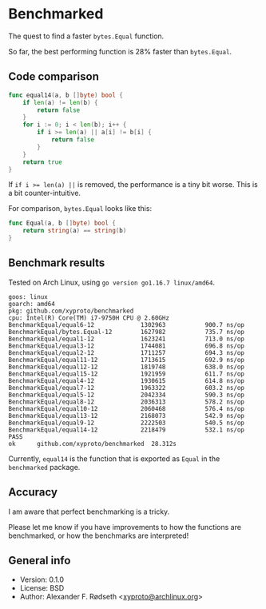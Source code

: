 # Benchmarked

The quest to find a faster `bytes.Equal` function.

So far, the best performing function is 28% faster than `bytes.Equal`.


## Code comparison

```go
func equal14(a, b []byte) bool {
    if len(a) != len(b) {
        return false
    }
    for i := 0; i < len(b); i++ {
        if i >= len(a) || a[i] != b[i] {
            return false
        }
    }
    return true
}
```

If `if i >= len(a) ||` is removed, the performance is a tiny bit worse. This is a bit counter-intuitive.

For comparison, `bytes.Equal` looks like this:

```go
func Equal(a, b []byte) bool {
    return string(a) == string(b)
}
```


## Benchmark results

Tested on Arch Linux, using `go version go1.16.7 linux/amd64`.

```
goos: linux
goarch: amd64
pkg: github.com/xyproto/benchmarked
cpu: Intel(R) Core(TM) i7-9750H CPU @ 2.60GHz
BenchmarkEqual/equal6-12         	 1302963	       900.7 ns/op
BenchmarkEqual/bytes.Equal-12    	 1627982	       735.7 ns/op
BenchmarkEqual/equal1-12         	 1623241	       713.0 ns/op
BenchmarkEqual/equal3-12         	 1744081	       696.8 ns/op
BenchmarkEqual/equal2-12         	 1711257	       694.3 ns/op
BenchmarkEqual/equal11-12        	 1713615	       692.9 ns/op
BenchmarkEqual/equal12-12        	 1819748	       638.0 ns/op
BenchmarkEqual/equal15-12         	 1921959	       611.7 ns/op
BenchmarkEqual/equal4-12         	 1930615	       614.8 ns/op
BenchmarkEqual/equal7-12         	 1963322	       603.2 ns/op
BenchmarkEqual/equal5-12         	 2042334	       590.3 ns/op
BenchmarkEqual/equal8-12         	 2036313	       578.2 ns/op
BenchmarkEqual/equal10-12        	 2060468	       576.4 ns/op
BenchmarkEqual/equal13-12        	 2168073	       542.9 ns/op
BenchmarkEqual/equal9-12         	 2222503	       540.5 ns/op
BenchmarkEqual/equal14-12        	 2218479	       532.1 ns/op
PASS
ok  	github.com/xyproto/benchmarked	28.312s
```

Currently, `equal14` is the function that is exported as `Equal` in the `benchmarked` package.


## Accuracy

I am aware that perfect benchmarking is a tricky.

Please let me know if you have improvements to how the functions are benchmarked, or how the benchmarks are interpreted!


## General info

* Version: 0.1.0
* License: BSD
* Author: Alexander F. Rødseth &lt;xyproto@archlinux.org&gt;
